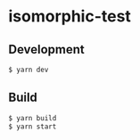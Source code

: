 # isomorphic-test

## Development

```bash
$ yarn dev
```

## Build

```bash
$ yarn build
$ yarn start
```

